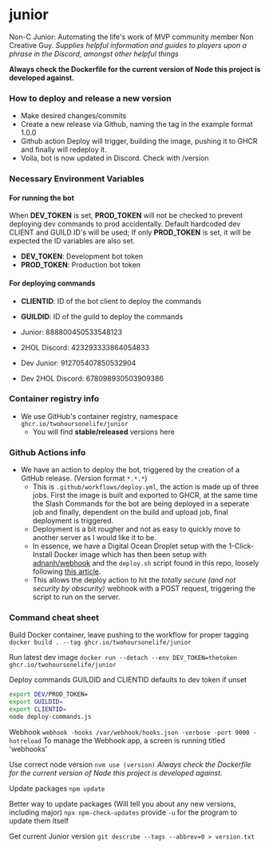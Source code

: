 # junior
Non-C Junior: Automating the life's work of MVP community member Non Creative Guy. *Supplies helpful information and guides to players upon a phrase in the Discord, amongst other helpful things*

**Always check the Dockerfile for the current version of Node this project is developed against.**

### How to deploy and release a new version
- Make desired changes/commits
- Create a new release via Github, naming the tag in the example format 1.0.0
- Github action Deploy will trigger, building the image, pushing it to GHCR and finally will redeploy it.
- Voila, bot is now updated in Discord. Check with /version

### Necessary Environment Variables
#### For running the bot
When **DEV_TOKEN** is set, **PROD_TOKEN** will not be checked to prevent deploying dev commands to prod accidentally. Default hardcoded dev CLIENT and GUILD ID's will be used; If only **PROD_TOKEN** is set, it will be expected the ID variables are also set.
- **DEV_TOKEN**: Development bot token
- **PROD_TOKEN**: Production bot token

#### For deploying commands
- **CLIENTID**: ID of the bot client to deploy the commands
- **GUILDID**: ID of the guild to deploy the commands

- Junior: 888800450533548123
- 2HOL Discord: 423293333864054833

- Dev Junior: 912705407850532904
- Dev 2HOL Discord: 678098930503909386

### Container registry info

- We use GitHub's container registry, namespace `ghcr.io/twohoursonelife/junior`
  - You will find **stable/released** versions here

### Github Actions info

- We have an action to deploy the bot, triggered by the creation of a GitHub release. (Version format `*.*.*`)
  - This is `.github/workflows/deploy.yml`, the action is made up of three jobs. First the image is built and exported to GHCR, at the same time the Slash Commands for the bot are being deployed in a seperate job and finally, dependent on the build and upload job, final deployment is triggered.
  - Deployment is a bit rougher and not as easy to quickly move to another server as I would like it to be.
  - In essence, we have a Digital Ocean Droplet setup with the 1-Click-Install Docker image which has then been setup with [adnanh/webhook](https://github.com/adnanh/webhook) and the `deploy.sh` script found in this repo, loosely following [this article](https://levelup.gitconnected.com/automated-deployment-using-docker-github-actions-and-webhooks-54018fc12e32).
  - This allows the deploy action to hit the *totally secure (and not security by obscurity)* webhook with a POST request, triggering the script to run on the server.

### Command cheat sheet

Build Docker container, leave pushing to the workflow for proper tagging
`docker build . --tag ghcr.io/twohoursonelife/junior`

Run latest dev image
`docker run --detach --env DEV_TOKEN=thetoken ghcr.io/twohoursonelife/junior`

Deploy commands
GUILDID and CLIENTID defaults to dev token if unset
```bash
export DEV/PROD_TOKEN=
export GUILDID=
export CLIENTID=
node deploy-commands.js
```

Webhook
`webhook -hooks /var/webhook/hooks.json -verbose -port 9000 -hotreload`
To manage the Webhook app, a screen is running titled 'webhooks'

Use correct node version
`nvm use (version)` *Always check the Dockerfile for the current version of Node this project is developed against.*

Update packages
`npm update`

Better way to update packages (Will tell you about any new versions, including major)
`npx npm-check-updates` provide `-u` for the program to update them itself

Get current Junior version
`git describe --tags --abbrev=0 > version.txt`